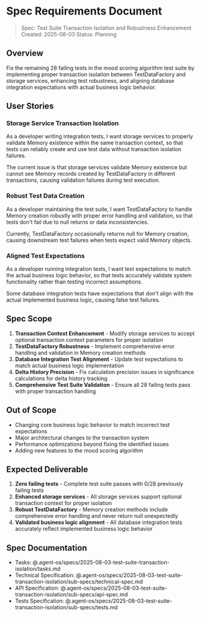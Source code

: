 # Spec Requirements Document

> Spec: Test Suite Transaction Isolation and Robustness Enhancement
> Created: 2025-08-03
> Status: Planning

## Overview

Fix the remaining 28 failing tests in the mood scoring algorithm test suite by implementing proper transaction isolation between TestDataFactory and storage services, enhancing test robustness, and aligning database integration expectations with actual business logic behavior.

## User Stories

### Storage Service Transaction Isolation

As a developer writing integration tests, I want storage services to properly validate Memory existence within the same transaction context, so that tests can reliably create and use test data without transaction isolation failures.

The current issue is that storage services validate Memory existence but cannot see Memory records created by TestDataFactory in different transactions, causing validation failures during test execution.

### Robust Test Data Creation

As a developer maintaining the test suite, I want TestDataFactory to handle Memory creation robustly with proper error handling and validation, so that tests don't fail due to null returns or data inconsistencies.

Currently, TestDataFactory occasionally returns null for Memory creation, causing downstream test failures when tests expect valid Memory objects.

### Aligned Test Expectations

As a developer running integration tests, I want test expectations to match the actual business logic behavior, so that tests accurately validate system functionality rather than testing incorrect assumptions.

Some database integration tests have expectations that don't align with the actual implemented business logic, causing false test failures.

## Spec Scope

1. **Transaction Context Enhancement** - Modify storage services to accept optional transaction context parameters for proper isolation
2. **TestDataFactory Robustness** - Implement comprehensive error handling and validation in Memory creation methods
3. **Database Integration Test Alignment** - Update test expectations to match actual business logic implementation
4. **Delta History Precision** - Fix calculation precision issues in significance calculations for delta history tracking
5. **Comprehensive Test Suite Validation** - Ensure all 28 failing tests pass with proper transaction handling

## Out of Scope

- Changing core business logic behavior to match incorrect test expectations
- Major architectural changes to the transaction system
- Performance optimizations beyond fixing the identified issues
- Adding new features to the mood scoring algorithm

## Expected Deliverable

1. **Zero failing tests** - Complete test suite passes with 0/28 previously failing tests
2. **Enhanced storage services** - All storage services support optional transaction context for proper isolation
3. **Robust TestDataFactory** - Memory creation methods include comprehensive error handling and never return null unexpectedly
4. **Validated business logic alignment** - All database integration tests accurately reflect implemented business logic behavior

## Spec Documentation

- Tasks: @.agent-os/specs/2025-08-03-test-suite-transaction-isolation/tasks.md
- Technical Specification: @.agent-os/specs/2025-08-03-test-suite-transaction-isolation/sub-specs/technical-spec.md
- API Specification: @.agent-os/specs/2025-08-03-test-suite-transaction-isolation/sub-specs/api-spec.md
- Tests Specification: @.agent-os/specs/2025-08-03-test-suite-transaction-isolation/sub-specs/tests.md
